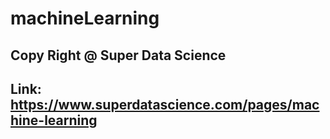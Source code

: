 # machineLearning

## Copy Right @ Super Data Science 

## Link: https://www.superdatascience.com/pages/machine-learning  